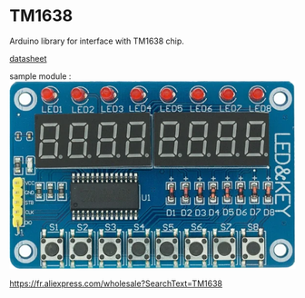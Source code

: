 # TM1638
Arduino library for interface with TM1638 chip. 

[datasheet](https://cdn.shopify.com/s/files/1/2386/9605/files/tm1638.pdf?8132892906594134473)

sample module :
![module](extras/Module-TM1638.webp)

https://fr.aliexpress.com/wholesale?SearchText=TM1638
